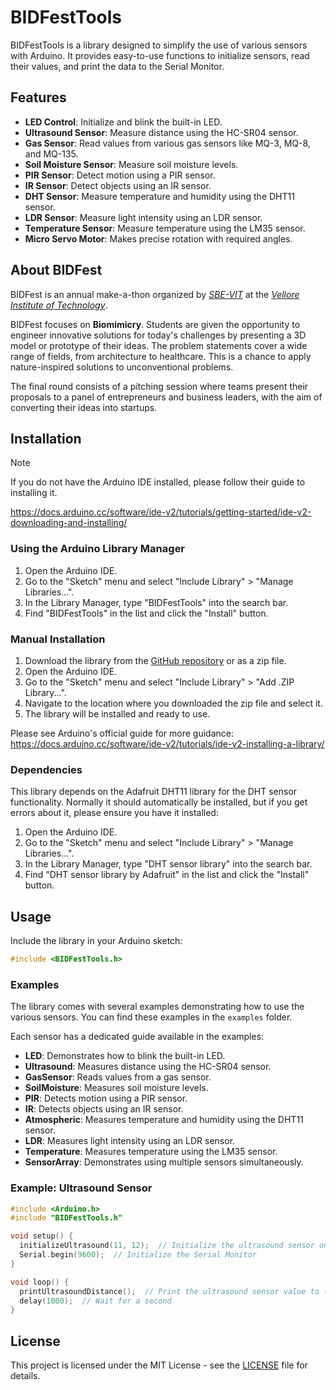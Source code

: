 # BIDFestTools

BIDFestTools is a library designed to simplify the use of various sensors with Arduino. It provides easy-to-use functions to initialize sensors, read their values, and print the data to the Serial Monitor.

## Features

- **LED Control**: Initialize and blink the built-in LED.
- **Ultrasound Sensor**: Measure distance using the HC-SR04 sensor.
- **Gas Sensor**: Read values from various gas sensors like MQ-3, MQ-8, and MQ-135.
- **Soil Moisture Sensor**: Measure soil moisture levels.
- **PIR Sensor**: Detect motion using a PIR sensor.
- **IR Sensor**: Detect objects using an IR sensor.
- **DHT Sensor**: Measure temperature and humidity using the DHT11 sensor.
- **LDR Sensor**: Measure light intensity using an LDR sensor.
- **Temperature Sensor**: Measure temperature using the LM35 sensor.
- **Micro Servo Motor**: Makes precise rotation with required angles.

## About BIDFest

BIDFest is an annual make-a-thon organized by [*SBE-VIT*](https://linktr.ee/sbe_vit) at the [*Vellore Institute of Technology*](https://vit.ac.in/).

BIDFest focuses on **Biomimicry**. Students are given the opportunity to engineer innovative solutions for today's challenges by presenting a 3D model or prototype of their ideas. The problem statements cover a wide range of fields, from architecture to healthcare. This is a chance to apply nature-inspired solutions to unconventional problems.

The final round consists of a pitching session where teams present their proposals to a panel of entrepreneurs and business leaders, with the aim of converting their ideas into startups.

## Installation

> [!NOTE]
>
> If you do not have the Arduino IDE installed, please follow their guide to installing it.
>
> https://docs.arduino.cc/software/ide-v2/tutorials/getting-started/ide-v2-downloading-and-installing/

### Using the Arduino Library Manager

1. Open the Arduino IDE.
2. Go to the "Sketch" menu and select "Include Library" > "Manage Libraries...".
3. In the Library Manager, type "BIDFestTools" into the search bar.
4. Find "BIDFestTools" in the list and click the "Install" button.

### Manual Installation

1. Download the library from the [GitHub repository](https://github.com/eccentricOrange/BIDFestTools) or as a zip file.
2. Open the Arduino IDE.
3. Go to the "Sketch" menu and select "Include Library" > "Add .ZIP Library...".
4. Navigate to the location where you downloaded the zip file and select it.
5. The library will be installed and ready to use.

Please see Arduino's official guide for more guidance: https://docs.arduino.cc/software/ide-v2/tutorials/ide-v2-installing-a-library/

### Dependencies

This library depends on the Adafruit DHT11 library for the DHT sensor functionality. Normally it should automatically be installed, but if you get errors about it, please ensure you have it installed:

1. Open the Arduino IDE.
2. Go to the "Sketch" menu and select "Include Library" > "Manage Libraries...".
3. In the Library Manager, type "DHT sensor library" into the search bar.
4. Find "DHT sensor library by Adafruit" in the list and click the "Install" button.

## Usage

Include the library in your Arduino sketch:

```cpp
#include <BIDFestTools.h>
```

### Examples

The library comes with several examples demonstrating how to use the various sensors. You can find these examples in the `examples` folder.

Each sensor has a dedicated guide available in the examples:

- **LED**: Demonstrates how to blink the built-in LED.
- **Ultrasound**: Measures distance using the HC-SR04 sensor.
- **GasSensor**: Reads values from a gas sensor.
- **SoilMoisture**: Measures soil moisture levels.
- **PIR**: Detects motion using a PIR sensor.
- **IR**: Detects objects using an IR sensor.
- **Atmospheric**: Measures temperature and humidity using the DHT11 sensor.
- **LDR**: Measures light intensity using an LDR sensor.
- **Temperature**: Measures temperature using the LM35 sensor.
- **SensorArray**: Demonstrates using multiple sensors simultaneously.

### Example: Ultrasound Sensor

```cpp
#include <Arduino.h>
#include "BIDFestTools.h"

void setup() {
  initializeUltrasound(11, 12);  // Initialize the ultrasound sensor on digital pins 11 and 12
  Serial.begin(9600);  // Initialize the Serial Monitor
}

void loop() {
  printUltrasoundDistance();  // Print the ultrasound sensor value to the serial monitor
  delay(1000);  // Wait for a second
}
```

## License

This project is licensed under the MIT License - see the [LICENSE](LICENSE) file for details.

